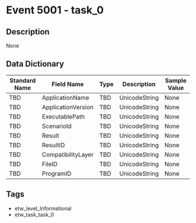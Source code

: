 # Event 5001 - task_0

## Description
None

## Data Dictionary
|Standard Name|Field Name|Type|Description|Sample Value|
|---|---|---|---|---|
|TBD|ApplicationName|TBD|UnicodeString|None|None|
|TBD|ApplicationVersion|TBD|UnicodeString|None|None|
|TBD|ExecutablePath|TBD|UnicodeString|None|None|
|TBD|ScenarioId|TBD|UnicodeString|None|None|
|TBD|Result|TBD|UnicodeString|None|None|
|TBD|ResultID|TBD|UnicodeString|None|None|
|TBD|CompatibilityLayer|TBD|UnicodeString|None|None|
|TBD|FileID|TBD|UnicodeString|None|None|
|TBD|ProgramID|TBD|UnicodeString|None|None|

## Tags
* etw_level_Informational
* etw_task_task_0